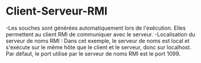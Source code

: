 # Client-Serveur-RMI
-Les souches sont générées automatiquement lors de l'exécution. Elles permettent au client RMI de communiquer avec le serveur.
-Localisation du serveur de noms RMI : Dans cet exemple, le serveur de noms est local et s'exécute sur le même hôte que le client et le serveur, donc sur localhost. Par défaut, le port utilisé par le serveur de noms RMI est le port 1099.

